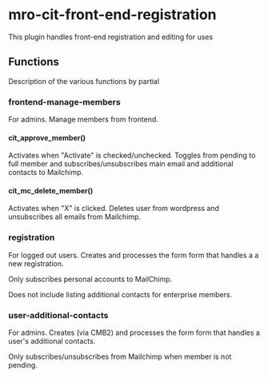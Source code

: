 # mro-cit-front-end-registration

This plugin handles front-end registration and editing for uses

## Functions

Description of the various functions by partial



### frontend-manage-members

For admins. Manage members from frontend.

#### cit_approve_member()

Activates when "Activate" is checked/unchecked. Toggles from pending to full member and subscribes/unsubscribes main email and additional contacts to Mailchimp.

#### cit_mc_delete_member()

Activates when "X" is clicked. Deletes user from wordpress and unsubscribes all emails from Mailchimp.


### registration

For logged out users. Creates and processes the form form that handles a a new registration.

Only subscribes personal accounts to MailChimp.

Does not include listing additional contacts for enterprise members.


### user-additional-contacts

For admins. Creates (via CMB2) and processes the form form that handles a user's additional contacts.

Only subscribes/unsubscribes from Mailchimp when member is not pending.
